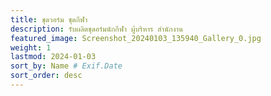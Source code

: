 ```yaml
---
title: ชุดวอร์ม ชุดกีฬา
description: รับผลิตชุดอร์มนักกีฬา ผู้บริหาร สำนักงาน
featured_image: Screenshot_20240103_135940_Gallery_0.jpg
weight: 1
lastmod: 2024-01-03
sort_by: Name # Exif.Date
sort_order: desc
---
```

